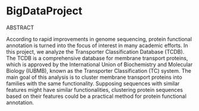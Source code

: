 # BigDataProject
ABSTRACT

According to rapid improvements in genome sequencing, protein functional annotation is turned into the focus of interest in many academic efforts. In this project, we analyze the Transporter Classification Database (TCDB). The TCDB is a comprehensive database for membrane transport proteins, which is approved by the International Union of Biochemistry and Molecular Biology (IUBMB), known as the Transporter Classification (TC) system. The main goal of this analysis is to cluster membrane transport proteins into families with the same functionality. Supposing sequences with similar features might have similar functionalities, clustering protein sequences based on their features could be a practical method for protein functional annotation.


